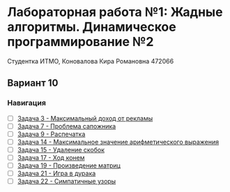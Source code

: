 # Лабораторная работа №1: Жадные алгоритмы. Динамическое программирование №2

Студентка ИТМО,  Коновалова Кира Романовна 472066
## Вариант 10

### Навигация
- [ ] [Задача 3 - Максимальный доход от рекламы ](https://github.com/kira-ko/algorithms_semester2/tree/main/lab1/task3)
- [ ] [Задача 7 - Проблема сапожника ](https://github.com/kira-ko/algorithms_semester2/tree/main/lab1/task7)
- [ ] [Задача 9 - Распечатка ](https://github.com/kira-ko/algorithms_semester2/tree/main/lab1/task9)
- [ ] [Задача 14 - Максимальное значение арифметического выражения ](https://github.com/kira-ko/algorithms_semester2/tree/main/lab1/task14)
- [ ] [Задача 15 - Удаление скобок ](https://github.com/kira-ko/algorithms_semester2/tree/main/lab1/task15)
- [ ] [Задача 17 - Ход конем ](https://github.com/kira-ko/algorithms_semester2/tree/main/lab1/task17)
- [ ] [Задача 19 - Произведение матриц ](https://github.com/kira-ko/algorithms_semester2/tree/main/lab1/task19)
- [ ] [Задача 21 - Игра в дурака ](https://github.com/kira-ko/algorithms_semester2/tree/main/lab1/task21)
- [ ] [Задача 22 - Симпатичные узоры ](https://github.com/kira-ko/algorithms_semester2/tree/main/lab1/task22)
